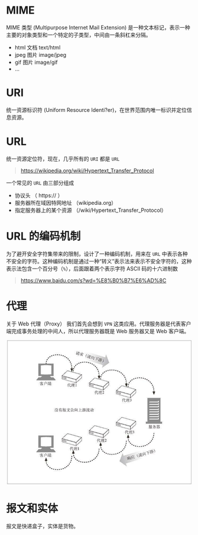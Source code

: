 # MIME

MIME 类型 (Multipurpose Internet Mail Extension) 是一种文本标记，表示一种主要的对象类型和一个特定的子类型，中间由一条斜杠来分隔。

- html 文档 text/html
- jpeg 图片 image/jpeg
- gif 图片 image/gif
- ...

# URI

统一资源标识符 (Uniform Resource Identi?er)，在世界范围内唯一标识并定位信息资源。



# URL

统一资源定位符，现在，几乎所有的 `URI` 都是 `URL`

> https://wikipedia.org/wiki/Hypertext_Transfer_Protocol

一个常见的 `URL` 由三部分组成

- 协议头 （ https:// ）
- 服务器所在域因特网地址 （wikipedia.org）
- 指定服务器上的某个资源 （/wiki/Hypertext_Transfer_Protocol）

# URL 的编码机制

为了避开安全字符集带来的限制，设计了一种编码机制，用来在 `URL` 中表示各种不安全的字符。这种编码机制是通过一种“转义”表示法来表示不安全字符的，这种表示法包含一个百分号（`%`），后面跟着两个表示字符 ASCII 码的十六进制数

> https://www.baidu.com/s?wd=%E8%B0%B7%E6%AD%8C



# 代理

关于 Web 代理（Proxy） 我们首先会想到 `VPN` 这类应用。代理服务器是代表客户端完成事务处理的中间人，所以代理服务器既是 Web 服务器又是 Web 客户端。

![1535353280891](img/1535353280891.png)

# 报文和实体

报文是快递盒子，实体是货物。